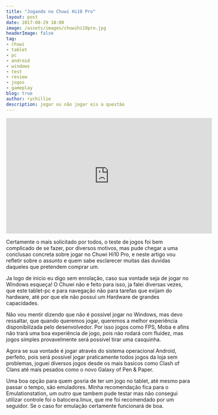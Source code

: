 ```yaml
---
title: "Jogando no Chuwi Hi10 Pro"
layout: post
date: 2017-08-29 18:00
image: /assets/images/chuwihi10pro.jpg
headerImage: false
tag:
- chuwi
- tablet
- pc
- android
- windows
- test
- review
- jogos
- gameplay
blog: true
author: rychillie
description: jogar ou não jogar eis a questão
---
```

<script async src="//pagead2.googlesyndication.com/pagead/js/adsbygoogle.js"></script>
<!-- Anuncio Blog Rychillie -->
<ins class="adsbygoogle"
     style="display:block"
     data-ad-client="ca-pub-7837358846130941"
     data-ad-slot="9265933715"
     data-ad-format="auto"></ins>
<script>
(adsbygoogle = window.adsbygoogle || []).push({});
</script>

<iframe width="560" height="315" src="https://www.youtube.com/embed/g3shAXcgC8Y" frameborder="0" allowfullscreen></iframe>

<p>Certamente o mais solicitado por todos, o teste de jogos foi bem complicado de se fazer, por diversos motivos, mas pude chegar a uma conclusao concreta sobre jogar no Chuwi Hi10 Pro, e neste artigo vou refletir sobre o assunto e quem sabe esclarecer muitas das duvidas daqueles que pretendem comprar um.</p>

<p>Ja logo de inicio eu digo sem enrolação, caso sua vontade seja de jogar no Windows esqueça! O Chuwi não e feito para isso, ja falei diversas vezes, que este tablet-pc e para navegação não para tarefas que exijam do hardware, até por que ele não possui um Hardware de grandes capacidades.</p>

<p>Não vou mentir dizendo que não é possivel jogar no Windows, mas devo ressaltar, que quando queremos jogar, queremos a melhor experiência disponibilizada pelo desenvolvedor. Por isso jogos como FPS, Moba e afins não trará uma boa experiência de jogo, pois não rodará com fluidez, mas jogos simples provavelmente será possivel tirar uma casquinha.</p>

<p>Agora se sua vontade é jogar através do sistema operacional Android, perfeito, pois será possivel jogar praticamente todos jogos da loja sem problemas, joguei diversos jogos desde os mais basicos como Clash of Clans até mais pesados como o novo Galaxy of Pen & Paper.</p>

<p>Uma boa opção para quem gosria de ter um jogo no tablet, até mesmo para passar o tempo, são emuladores. Minha recomendação fica para o Emulationstation, um outro que tambem pude testar mas não consegui utilizar controle foi o batocera.linux, que me foi recomendado por um seguidor. Se o caso for emulação certamente funcionará de boa.</p>
